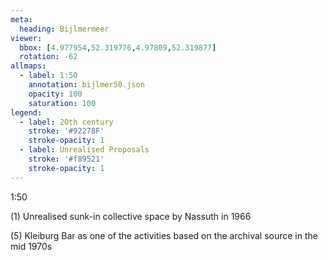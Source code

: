 ```yaml
---
meta:
  heading: Bijlmermeer
viewer:
  bbox: [4.977954,52.319776,4.97809,52.319877]
  rotation: -62
allmaps:
  - label: 1:50
    annotation: bijlmer50.json
    opacity: 100
    saturation: 100
legend:
  - label: 20th century
    stroke: '#92278F'
    stroke-opacity: 1
  - label: Unrealised Proposals
    stroke: '#f89521'
    stroke-opacity: 1
---
```

1:50

(1) Unrealised sunk-in collective space by Nassuth in 1966


(5) Kleiburg Bar as one of the activities based on the archival source in the mid 1970s